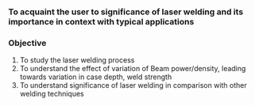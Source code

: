 ### To acquaint the user to significance of laser welding and its importance in context with typical applications

### Objective
1. To study the laser welding process
2. To understand the effect of variation of Beam power/density, leading towards variation in case depth, weld strength
3. To understand significance of laser welding in comparison with other welding techniques
